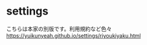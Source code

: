 # settings
こちらは本家の別版です。利用規約など色々
https://yuikunyeah.github.io/settings/riyoukiyaku.html
<script src="script.js">
